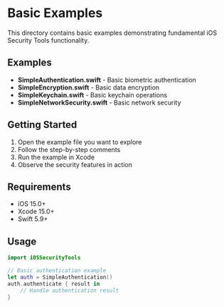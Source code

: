 # Basic Examples

This directory contains basic examples demonstrating fundamental iOS Security Tools functionality.

## Examples

- **SimpleAuthentication.swift** - Basic biometric authentication
- **SimpleEncryption.swift** - Basic data encryption
- **SimpleKeychain.swift** - Basic keychain operations
- **SimpleNetworkSecurity.swift** - Basic network security

## Getting Started

1. Open the example file you want to explore
2. Follow the step-by-step comments
3. Run the example in Xcode
4. Observe the security features in action

## Requirements

- iOS 15.0+
- Xcode 15.0+
- Swift 5.9+

## Usage

```swift
import iOSSecurityTools

// Basic authentication example
let auth = SimpleAuthentication()
auth.authenticate { result in
    // Handle authentication result
}
```
